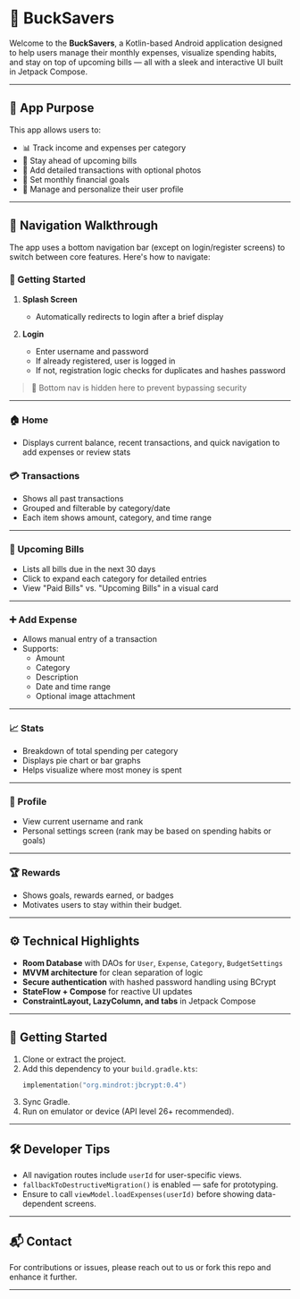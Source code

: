 
# 💸 BuckSavers

Welcome to the **BuckSavers**, a Kotlin-based Android application designed to help users manage their monthly expenses, visualize spending habits, and stay on top of upcoming bills — all with a sleek and interactive UI built in Jetpack Compose.

---

## 🎯 App Purpose

This app allows users to:

- 📊 Track income and expenses per category
- 📅 Stay ahead of upcoming bills
- 🧾 Add detailed transactions with optional photos
- 🎯 Set monthly financial goals
- 👤 Manage and personalize their user profile

---

## 🧭 Navigation Walkthrough

The app uses a bottom navigation bar (except on login/register screens) to switch between core features. Here's how to navigate:

### 🏁 Getting Started

1. **Splash Screen**
   - Automatically redirects to login after a brief display

2. **Login**
   - Enter username and password
   - If already registered, user is logged in
   - If not, registration logic checks for duplicates and hashes password

> 🔐 Bottom nav is hidden here to prevent bypassing security

---

### 🏠 Home 

- Displays current balance, recent transactions, and quick navigation to add expenses or review stats

### 💳 Transactions 

- Shows all past transactions
- Grouped and filterable by category/date
- Each item shows amount, category, and time range

---

### 📅 Upcoming Bills 

- Lists all bills due in the next 30 days
- Click to expand each category for detailed entries
- View "Paid Bills" vs. "Upcoming Bills" in a visual card

---

### ➕ Add Expense 

- Allows manual entry of a transaction
- Supports:
  - Amount
  - Category
  - Description
  - Date and time range
  - Optional image attachment

---

### 📈 Stats 

- Breakdown of total spending per category
- Displays pie chart or bar graphs
- Helps visualize where most money is spent

---

### 👤 Profile 

- View current username and rank
- Personal settings screen (rank may be based on spending habits or goals)

---

### 🏆 Rewards

- Shows goals, rewards earned, or badges
- Motivates users to stay within their budget.

---

## ⚙️ Technical Highlights

- **Room Database** with DAOs for `User`, `Expense`, `Category`, `BudgetSettings`
- **MVVM architecture** for clean separation of logic
- **Secure authentication** with hashed password handling using BCrypt
- **StateFlow + Compose** for reactive UI updates
- **ConstraintLayout, LazyColumn, and tabs** in Jetpack Compose

---

## 🚀 Getting Started

1. Clone or extract the project.
2. Add this dependency to your `build.gradle.kts`:
   ```kotlin
   implementation("org.mindrot:jbcrypt:0.4")
   ```
3. Sync Gradle.
4. Run on emulator or device (API level 26+ recommended).

---

## 🛠 Developer Tips

- All navigation routes include `userId` for user-specific views.
- `fallbackToDestructiveMigration()` is enabled — safe for prototyping.
- Ensure to call `viewModel.loadExpenses(userId)` before showing data-dependent screens.

---

## 📬 Contact

For contributions or issues, please reach out to us or fork this repo and enhance it further.

---


